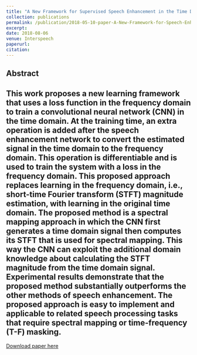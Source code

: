 ```yaml
---
title: "A New Framework for Supervised Speech Enhancement in the Time Domain"
collection: publications
permalink: /publication/2018-05-10-paper-A-New-Framework-for-Speech-Enhancement-in-the-Time-Domain-number-3
excerpt: 
date: 2018-08-06
venue: Interspeech
paperurl:
citation:
---
```

Abstract
---
This work proposes a new learning framework that uses a
loss function in the frequency domain to train a convolutional
neural network (CNN) in the time domain. At the training time,
an extra operation is added after the speech enhancement network
to convert the estimated signal in the time domain to the
frequency domain. This operation is differentiable and is used
to train the system with a loss in the frequency domain. This
proposed approach replaces learning in the frequency domain,
i.e., short-time Fourier transform (STFT) magnitude estimation,
with learning in the original time domain. The proposed method
is a spectral mapping approach in which the CNN first generates
a time domain signal then computes its STFT that is used for
spectral mapping. This way the CNN can exploit the additional
domain knowledge about calculating the STFT magnitude from
the time domain signal. Experimental results demonstrate that
the proposed method substantially outperforms the other methods
of speech enhancement. The proposed approach is easy
to implement and applicable to related speech processing tasks
that require spectral mapping or time-frequency (T-F) masking.
---
[Download paper here](http://web.cse.ohio-state.edu/~wang.77/papers/Pandey-Wang.interspeech18.pdf)
